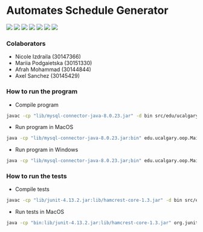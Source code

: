 # Automates Schedule Generator 

![](https://img.shields.io/badge/java-%23ED8B00.svg?style=for-the-badge&logo=java&logoColor=white) ![](https://img.shields.io/badge/JUnit5-25A162.svg?style=for-the-badge&logo=JUnit5&logoColor=white) ![](https://img.shields.io/badge/MySQL-4479A1.svg?style=for-the-badge&logo=MySQL&logoColor=white) ![](https://img.shields.io/badge/GitHub%20Actions-2088FF.svg?style=for-the-badge&logo=GitHub-Actions&logoColor=white) ![](https://img.shields.io/badge/Git-F05032.svg?style=for-the-badge&logo=Git&logoColor=white) ![](https://img.shields.io/badge/macOS-000000.svg?style=for-the-badge&logo=macOS&logoColor=white) ![](https://camo.githubusercontent.com/41281b9a32f13ac5b9d41ed9bae12c0de662f948f9bf59fd19df354fe49af146/68747470733a2f2f696d672e736869656c64732e696f2f62616467652f57696e646f77732d3030373844363f7374796c653d666f722d7468652d6261646765266c6f676f3d77696e646f7773266c6f676f436f6c6f723d7768697465)

### Colaborators

- Nicole Izdraila (30147366)
- Mariia Podgaietska (30151330)
- Afrah Mohammad (30144844)
- Axel Sanchez (30145429)

### How to run the program

- Compile program

```bash
javac -cp "lib/mysql-connector-java-8.0.23.jar" -d bin src/edu/ucalgary/oop/*.java
```

- Run program in MacOS

```bash
java -cp "lib/mysql-connector-java-8.0.23.jar:bin" edu.ucalgary.oop.Main
```

- Run program in Windows

```bash
java -cp "lib/mysql-connector-java-8.0.23.jar;bin" edu.ucalgary.oop.Main
```

### How to run the tests

- Compile tests

```bash
javac -cp "lib/junit-4.13.2.jar:lib/hamcrest-core-1.3.jar" -d bin src/edu/ucalgary/oop/*.java test/edu/ucalgary/oop/*.java
```

- Run tests in MacOS

```bash
java -cp "bin:lib/junit-4.13.2.jar:lib/hamcrest-core-1.3.jar" org.junit.runner.JUnitCore edu.ucalgary.oop.AnimalTest edu.ucalgary.oop.CleaningCageTest edu.ucalgary.oop.FeedingScheduleTest edu.ucalgary.oop.TaskTest edu.ucalgary.oop.ToDoTest edu.ucalgary.oop.TreatmentTest
```
